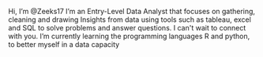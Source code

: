 Hi, I’m @Zeeks17
I’m an Entry-Level Data Analyst that focuses on gathering, 
cleaning and drawing Insights from data using tools such as tableau, excel and SQL to solve problems and answer questions. 
I can't wait to connect with you. 
I’m currently learning the programming languages R and python, 
to better myself in a data capacity 



<!---
Zeeks17/Zeeks17 is a ✨ special ✨ repository because its `README.md` (this file) appears on your GitHub profile.
You can click the Preview link to take a look at your changes.
--->
